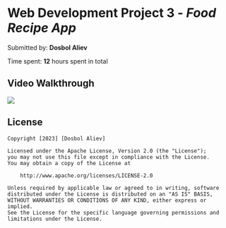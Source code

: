 # Web Development Project 3 - *Food Recipe App*

Submitted by: **Dosbol Aliev**

Time spent: **12** hours spent in total



## Video Walkthrough

<a href="https://www.loom.com/share/5e8e27a797b94a8fa08c39507abddb09">
    <img style="max-width:300px;" src="https://cdn.loom.com/sessions/thumbnails/5e8e27a797b94a8fa08c39507abddb09-with-play.gif">
  </a>
  


## License

    Copyright [2023] [Dosbol Aliev]

    Licensed under the Apache License, Version 2.0 (the "License");
    you may not use this file except in compliance with the License.
    You may obtain a copy of the License at

        http://www.apache.org/licenses/LICENSE-2.0

    Unless required by applicable law or agreed to in writing, software
    distributed under the License is distributed on an "AS IS" BASIS,
    WITHOUT WARRANTIES OR CONDITIONS OF ANY KIND, either express or implied.
    See the License for the specific language governing permissions and
    limitations under the License.
